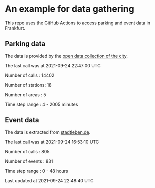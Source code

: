 # An example for data gathering

This repo uses the GitHub Actions to access parking and event data in Frankfurt.

## Parking data
The data is provided by the [open data collection of the city](https://www.offenedaten.frankfurt.de/).

The last call was at 2021-09-24 22:47:00 UTC

Number of calls   : 14402

Number of stations:    18

Number of areas   :     5

Time step range   :     4 -  2005 minutes


## Event data
The data is extracted from [stadtleben.de](https://stadtleben.de/frankfurt/).

The last call was at 2021-09-24 16:53:10 UTC

Number of calls   : 805

Number of events  : 831

Time step range   :   0 -  48 hours


Last updated at 2021-09-24 22:48:40 UTC
